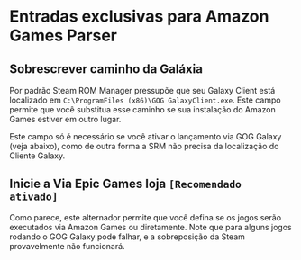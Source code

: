 # Entradas exclusivas para Amazon Games Parser

## Sobrescrever caminho da Galáxia

Por padrão Steam ROM Manager pressupõe que seu Galaxy Client está localizado em `C:\ProgramFiles (x86)\GOG GalaxyClient.exe`. Este campo permite que você substitua esse caminho se sua instalação do Amazon Games estiver em outro lugar.

Este campo só é necessário se você ativar o lançamento via GOG Galaxy (veja abaixo), como de outra forma a SRM não precisa da localização do Cliente Galaxy.

## Inicie a Via Epic Games loja `[Recomendado ativado]`

Como parece, este alternador permite que você defina se os jogos serão executados via Amazon Games ou diretamente. Note que para alguns jogos rodando o GOG Galaxy pode falhar, e a sobreposição da Steam provavelmente não funcionará.
